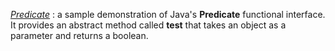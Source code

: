 [_Predicate_](https://github.com/natandaniel/java_8_samples/tree/master/functional_interface/src/predicate) : a sample demonstration of Java's **Predicate** functional interface. It provides an abstract method called **test** that takes an object as a parameter and returns a boolean. 
